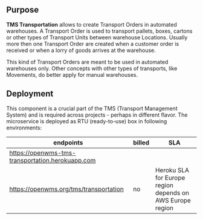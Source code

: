 ## Purpose
**TMS Transportation** allows to create Transport Orders in automated warehouses. A
Transport Order is used to transport pallets, boxes, cartons or other types of Transport
Units between warehouse Locations. Usually more then one Transport Order are created
when a customer order is received or when a lorry of goods arrives at the warehouse.
 
This kind of Transport Orders are meant to be used in automated warehouses only. Other
concepts with other types of transports, like Movements, do better apply for manual
warehouses.

## Deployment
This component is a crucial part of the TMS (Transport Management System) and is required
across projects - perhaps in different flavor. The microservice is deployed as RTU
(ready-to-use) box in following environments:

| endpoints | billed | SLA |
| --------- | ------ | --- |
| https://openwms-tms-transportation.herokuapp.com
  https://openwms.org/tms/transportation | no | Heroku SLA for Europe region depends on AWS Europe region |

